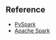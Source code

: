 ## Reference
- [PySpark](https://www.youtube.com/watch?v=_C8kWso4ne4)
- [Apache Spark](https://www.youtube.com/watch?v=F8pyaR4uQ2g)

